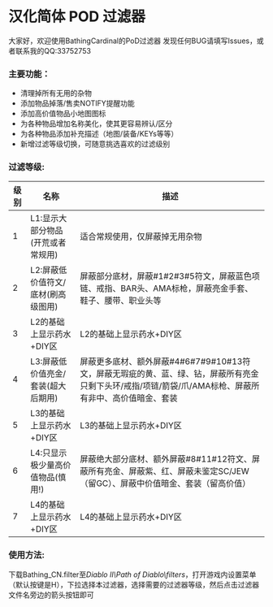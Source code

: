 # 汉化简体 POD 过滤器
大家好，欢迎使用BathingCardinal的PoD过滤器
发现任何BUG请填写Issues，或者联系我的QQ:33752753

### 主要功能：
* 清理掉所有无用的杂物
* 添加物品掉落/售卖NOTIFY提醒功能
* 添加高价值物品小地图图标
* 为各种物品增加名称美化，使其更容易辨认/区分
* 为各种物品添加补充描述（地图/装备/KEYs等等）
* 新增过滤等级切换，可随意挑选喜欢的过滤级别

### 过滤等级:
| 级别 | 名称 | 描述 |
| --- | --- | --- |
| 1 | L1:显示大部分物品(开荒或者常规用) | 适合常规使用，仅屏蔽掉无用杂物
| 2 | L2:屏蔽低价值符文/底材(刷高级图用) | 屏蔽部分底材，屏蔽#1#2#3#5符文，屏蔽蓝色项链、戒指、BAR头、AMA标枪，屏蔽亮金手套、鞋子、腰带、职业头等
| 3 | L2的基础上显示药水+DIY区 | L2的基础上显示药水+DIY区
| 4 | L3:屏蔽低价值亮金/套装(超大后期用) | 屏蔽更多底材、额外屏蔽#4#6#7#9#10#13符文，屏蔽无瑕疵的黄、蓝、绿、钻，屏蔽所有亮金只剩下头环/戒指/项链/箭袋/爪/AMA标枪、屏蔽所有非中、高价值暗金、套装
| 5 | L3的基础上显示药水+DIY区 | L3的基础上显示药水+DIY区
| 6 | L4:只显示极少量高价值物品(慎用!) | 屏蔽绝大部分底材、额外屏蔽#8#11#12符文、屏蔽所有亮金、屏蔽紫、红、屏蔽未鉴定SC/JEW（留GC）、屏蔽中价值暗金、套装（留高价值）
| 7 | L4的基础上显示药水+DIY区 | L4的基础上显示药水+DIY区

### 使用方法:
下载Bathing_CN.filter至*Diablo II\Path of Diablo\filters*，打开游戏内设置菜单（默认按键是H），下拉选择本过滤器，选择需要的过滤器等级，然后点击过滤器文件名旁边的箭头按钮即可

